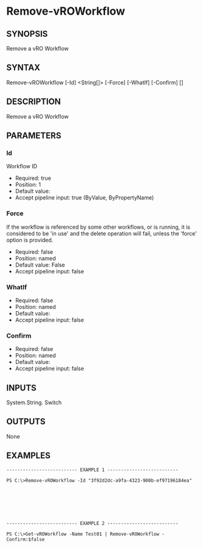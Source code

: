 # Remove-vROWorkflow

## SYNOPSIS
    
Remove a vRO Workflow

## SYNTAX
 Remove-vROWorkflow [-Id] <String[]> [-Force] [-WhatIf] [-Confirm] [<CommonParameters>]    

## DESCRIPTION

Remove a vRO Workflow

## PARAMETERS


### Id

Workflow ID

* Required: true
* Position: 1
* Default value: 
* Accept pipeline input: true (ByValue, ByPropertyName)

### Force

If the workflow is referenced by some other workflows, or is running, it is considered to be 'in use' and the delete 
operation will fail, unless the 'force' option is provided.

* Required: false
* Position: named
* Default value: False
* Accept pipeline input: false

### WhatIf


* Required: false
* Position: named
* Default value: 
* Accept pipeline input: false

### Confirm


* Required: false
* Position: named
* Default value: 
* Accept pipeline input: false

## INPUTS

System.String.
Switch

## OUTPUTS

None

## EXAMPLES
```
-------------------------- EXAMPLE 1 --------------------------

PS C:\>Remove-vROWorkflow -Id "3f92d2dc-a9fa-4323-900b-ef97196184ea"







-------------------------- EXAMPLE 2 --------------------------

PS C:\>Get-vROWorkflow -Name Test01 | Remove-vROWorkflow -Confirm:$false
```

